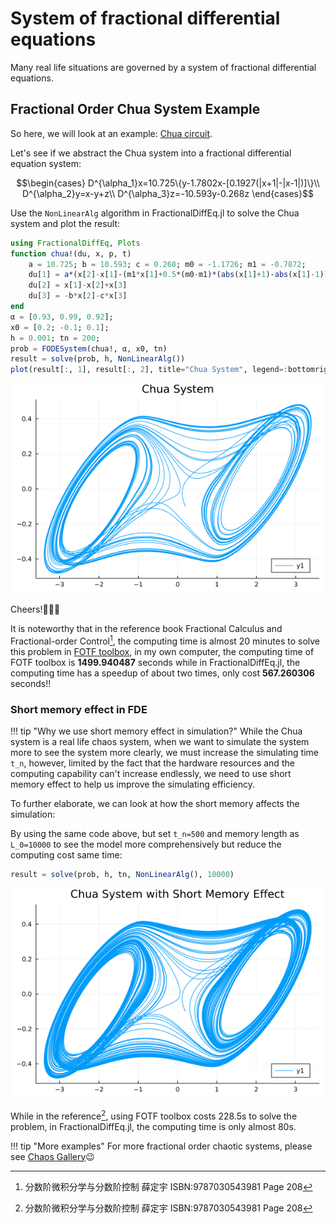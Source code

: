 # System of fractional differential equations

Many real life situations are governed by a system of fractional differential equations.

## Fractional Order Chua System Example

So here, we will look at an example: [Chua circuit](https://en.wikipedia.org/wiki/Chua%27s_circuit).

Let's see if we abstract the Chua system into a fractional differential equation system:

```math
\begin{cases}
D^{\alpha_1}x=10.725\{y-1.7802x-[0.1927(|x+1|-|x-1|)]\}\\
D^{\alpha_2}y=x-y+z\\
D^{\alpha_3}z=-10.593y-0.268z
\end{cases}
```

Use the ```NonLinearAlg``` algorithm in FractionalDiffEq.jl to solve the Chua system and plot the result:

```julia
using FractionalDiffEq, Plots
function chua!(du, x, p, t)
    a = 10.725; b = 10.593; c = 0.268; m0 = -1.1726; m1 = -0.7872;
    du[1] = a*(x[2]-x[1]-(m1*x[1]+0.5*(m0-m1)*(abs(x[1]+1)-abs(x[1]-1))))
    du[2] = x[1]-x[2]+x[3]
    du[3] = -b*x[2]-c*x[3]
end
α = [0.93, 0.99, 0.92];
x0 = [0.2; -0.1; 0.1];
h = 0.001; tn = 200;
prob = FODESystem(chua!, α, x0, tn)
result = solve(prob, h, NonLinearAlg())
plot(result[:, 1], result[:, 2], title="Chua System", legend=:bottomright)
```

![Chua](./assets/chua.png)

Cheers!🎉🎉🎉

It is noteworthy that in the reference book Fractional Calculus and Fractional-order Control[^1], the computing time is almost 20 minutes to solve this problem in [FOTF toolbox](https://www.mathworks.com/matlabcentral/fileexchange/60874-fotf-toolbox), in my own computer, the computing time of FOTF toolbox is **1499.940487** seconds while in FractionalDiffEq.jl, the computing time has a speedup of about two times, only cost **567.260306** seconds!!

### Short memory effect in FDE

!!! tip "Why we use short memory effect in simulation?"
    While the Chua system is a real life chaos system, when we want to simulate the system more to see the system more clearly, we must increase the simulating time ``t_n``, however, limited by the fact that the hardware resources and the computing capability can't increase endlessly, we need to use short memory effect to help us improve the simulating efficiency.

To further elaborate, we can look at how the short memory affects the simulation:

By using the same code above, but set ``t_n=500`` and memory length as ``L_0=10000`` to see the model more comprehensively but reduce the computing cost same time:

```julia
result = solve(prob, h, tn, NonLinearAlg(), 10000)
```

![Chua_short_memory](./assets/chua_short_memory.png)

While in the reference[^1], using FOTF toolbox costs 228.5s to solve the problem, in FractionalDiffEq.jl, the computing time is only almost 80s.

!!! tip "More examples"
    For more fractional order chaotic systems, please see [Chaos Gallery](https://scifracx.org/FractionalDiffEq.jl/dev/ChaosGallery/)😉


[^1]: 分数阶微积分学与分数阶控制 薛定宇 ISBN:9787030543981 Page 208